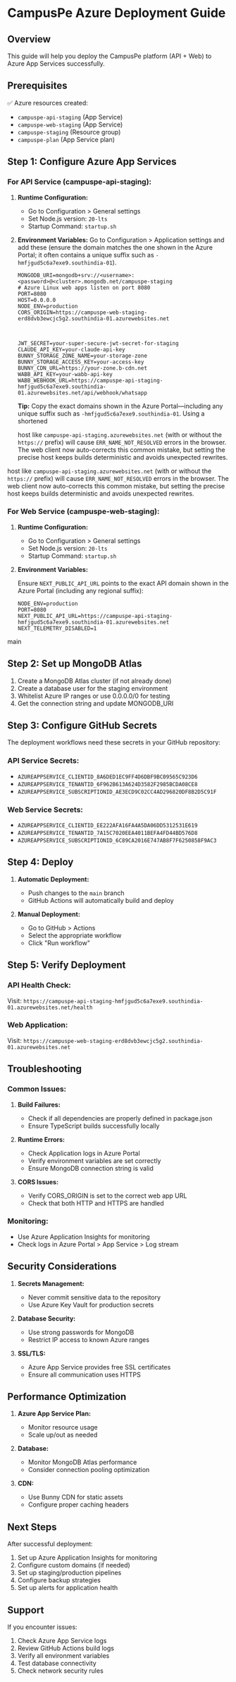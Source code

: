 # CampusPe Azure Deployment Guide

## Overview

This guide will help you deploy the CampusPe platform (API + Web) to Azure App Services successfully.

## Prerequisites

✅ Azure resources created:

- `campuspe-api-staging` (App Service)
- `campuspe-web-staging` (App Service)
- `campuspe-staging` (Resource group)
- `campuspe-plan` (App Service plan)

## Step 1: Configure Azure App Services

### For API Service (campuspe-api-staging):

1. **Runtime Configuration:**
   - Go to Configuration > General settings
   - Set Node.js version: `20-lts`
   - Startup Command: `startup.sh`

2. **Environment Variables:**
   Go to Configuration > Application settings and add these
   (ensure the domain matches the one shown in the Azure Portal; it often
   contains a unique suffix such as `-hmfjgud5c6a7exe9.southindia-01`).

   ```
   MONGODB_URI=mongodb+srv://<username>:<password>@<cluster>.mongodb.net/campuspe-staging
   # Azure Linux web apps listen on port 8080
   PORT=8080
   HOST=0.0.0.0
   NODE_ENV=production
   CORS_ORIGIN=https://campuspe-web-staging-erd8dvb3ewcjc5g2.southindia-01.azurewebsites.net



   JWT_SECRET=your-super-secure-jwt-secret-for-staging
   CLAUDE_API_KEY=your-claude-api-key
   BUNNY_STORAGE_ZONE_NAME=your-storage-zone
   BUNNY_STORAGE_ACCESS_KEY=your-access-key
   BUNNY_CDN_URL=https://your-zone.b-cdn.net
   WABB_API_KEY=your-wabb-api-key
   WABB_WEBHOOK_URL=https://campuspe-api-staging-hmfjgud5c6a7exe9.southindia-01.azurewebsites.net/api/webhook/whatsapp

   ```

   **Tip:** Copy the exact domains shown in the Azure Portal—including any
   unique suffix such as `-hmfjgud5c6a7exe9.southindia-01`. Using a shortened

   host like `campuspe-api-staging.azurewebsites.net` (with or without the
   `https://` prefix) will cause `ERR_NAME_NOT_RESOLVED` errors in the
   browser. The web client now auto-corrects this common mistake, but setting
   the precise host keeps builds deterministic and avoids unexpected rewrites.





host like `campuspe-api-staging.azurewebsites.net` (with or without the
`https://` prefix) will cause `ERR_NAME_NOT_RESOLVED` errors in the
browser. The web client now auto-corrects this common mistake, but setting
the precise host keeps builds deterministic and avoids unexpected rewrites.

### For Web Service (campuspe-web-staging):

1. **Runtime Configuration:**
   - Go to Configuration > General settings
   - Set Node.js version: `20-lts`
   - Startup Command: `startup.sh`

2. **Environment Variables:**

   Ensure `NEXT_PUBLIC_API_URL` points to the exact API domain shown in
   the Azure Portal (including any regional suffix):

   ```
   NODE_ENV=production
   PORT=8080
   NEXT_PUBLIC_API_URL=https://campuspe-api-staging-hmfjgud5c6a7exe9.southindia-01.azurewebsites.net
   NEXT_TELEMETRY_DISABLED=1
   ```
main

## Step 2: Set up MongoDB Atlas

1. Create a MongoDB Atlas cluster (if not already done)
2. Create a database user for the staging environment
3. Whitelist Azure IP ranges or use 0.0.0.0/0 for testing
4. Get the connection string and update MONGODB_URI

## Step 3: Configure GitHub Secrets

The deployment workflows need these secrets in your GitHub repository:

### API Service Secrets:

- `AZUREAPPSERVICE_CLIENTID_8A6DED1EC9FF4D6DBF9BC09565C923D6`
- `AZUREAPPSERVICE_TENANTID_6F962B613A624D3582F2985BCDA08CE8`
- `AZUREAPPSERVICE_SUBSCRIPTIONID_AE3ECD9C02CC4AD296820DF8B2D5C91F`

### Web Service Secrets:

- `AZUREAPPSERVICE_CLIENTID_EE222AFA16FA4A5DA06DD5312531E619`
- `AZUREAPPSERVICE_TENANTID_7A15C7020EEA4011BEFA4FD44BD576D8`
- `AZUREAPPSERVICE_SUBSCRIPTIONID_6C89CA2016E747AB8F7F6250858F9AC3`

## Step 4: Deploy

1. **Automatic Deployment:**
   - Push changes to the `main` branch
   - GitHub Actions will automatically build and deploy

2. **Manual Deployment:**
   - Go to GitHub > Actions
   - Select the appropriate workflow
   - Click "Run workflow"

## Step 5: Verify Deployment

### API Health Check:

Visit: `https://campuspe-api-staging-hmfjgud5c6a7exe9.southindia-01.azurewebsites.net/health`

### Web Application:

Visit: `https://campuspe-web-staging-erd8dvb3ewcjc5g2.southindia-01.azurewebsites.net`

## Troubleshooting

### Common Issues:

1. **Build Failures:**
   - Check if all dependencies are properly defined in package.json
   - Ensure TypeScript builds successfully locally

2. **Runtime Errors:**
   - Check Application logs in Azure Portal
   - Verify environment variables are set correctly
   - Ensure MongoDB connection string is valid

3. **CORS Issues:**
   - Verify CORS_ORIGIN is set to the correct web app URL
   - Check that both HTTP and HTTPS are handled

### Monitoring:

- Use Azure Application Insights for monitoring
- Check logs in Azure Portal > App Service > Log stream

## Security Considerations

1. **Secrets Management:**
   - Never commit sensitive data to the repository
   - Use Azure Key Vault for production secrets

2. **Database Security:**
   - Use strong passwords for MongoDB
   - Restrict IP access to known Azure ranges

3. **SSL/TLS:**
   - Azure App Service provides free SSL certificates
   - Ensure all communication uses HTTPS

## Performance Optimization

1. **Azure App Service Plan:**
   - Monitor resource usage
   - Scale up/out as needed

2. **Database:**
   - Monitor MongoDB Atlas performance
   - Consider connection pooling optimization

3. **CDN:**
   - Use Bunny CDN for static assets
   - Configure proper caching headers

## Next Steps

After successful deployment:

1. Set up Azure Application Insights for monitoring
2. Configure custom domains (if needed)
3. Set up staging/production pipelines
4. Configure backup strategies
5. Set up alerts for application health

## Support

If you encounter issues:

1. Check Azure App Service logs
2. Review GitHub Actions build logs
3. Verify all environment variables
4. Test database connectivity
5. Check network security rules
